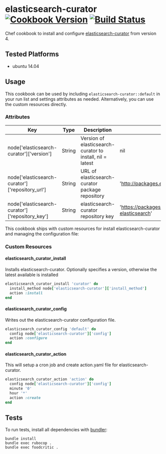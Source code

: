 # elasticsearch-curator [![Cookbook Version](http://img.shields.io/cookbook/v/elasticsearch-curator.svg)](https://community.opscode.com/cookbooks/ftp-cpudfs) [![Build Status](https://travis-ci.org/cyberflow/chef-elasticsearch-curator.svg?branch=master)](https://travis-ci.org/cyberflow/chef-ftp-cloudfs)

Chef cookbook to install and configure [elasticsearch-curator](https://www.elastic.co/guide/en/elasticsearch/client/curator/current/index.html) from version 4.

## Tested Platforms

* ubuntu 14.04

## Usage

This cookbook can be used by including `elasticsearch-curator::default` in your run list and settings attributes as needed.  Alternatively, you can use the custom resources directly.

### Attributes

| Key                                  | Type   | Description                                           | Default                                                                                                                                                             |
|--------------------------------------|--------|-------------------------------------------------------|---------------------------------------------------------------------------------------------------------------------------------------------------------------------|
| node['elasticsearch-curator']['version']          | String | Version of elasticsearch-curator to install, nil = latest | nil |
| node['elasticsearch-curator']['repository_url'] | String | URL of elasticsearch-curator package repository | 'http://packages.elastic.co/curator/4/debian' |
| node['elasticsearch-curator']['repository_key']           | String   | elasticsearch-curator repository key | 'https://packages.elastic.co/GPG-KEY-elasticsearch' |


This cookbook ships with custom resources for install elasticsearch-curator and managing the configuration file:

### Custom Resources

#### elasticsearch_curator_install

Installs elasticsearch-curator. Optionally specifies a version, otherwise the latest available is installed

```ruby
elasticsearch_curator_install 'curator' do
  install_method node['elasticsearch-curator']['install_method']
  action :install
end
```

#### elasticsearch_curator_config

Writes out the elasticsearch-curator configuration file.

```ruby
elasticsearch_curator_config 'default' do
  config node['elasticsearch-curator']['config']
  action :configure
end
```

#### elasticsearch_curator_action

This will setup a cron job and create action.yaml file for elasticsearch-curator.

```ruby
elasticsearch_curator_action 'action' do
  config node['elasticsearch-curator']['config']
  minute '0'
  hour '*'
  action :create
end
```

## Tests

To run tests, install all dependencies with [bundler](http://bundler.io/):

    bundle install
    bundle exec rubocop .
    bundle exec foodcritic .
